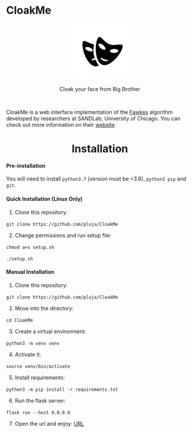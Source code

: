 # CloakMe
<p align="center"> <img width="150" src="image.png"> </img></p> 
<p align="center"> Cloak your face from Big Brother </p>
<br>

CloakMe is a web interface implementation of the [Fawkes](https://github.com/Shawn-Shan/fawkes) algorithm developed by researchers at SANDLab, University of Chicago. You can check out more information on their [website](http://sandlab.cs.uchicago.edu/fawkes/#code).


<h1 align="center"> Installation </h1>

#### Pre-installation
You will need to install `python3.7` (version must be <3.8), `python3 pip` and `git`.

#### Quick Installation (Linux Only)
1. Clone this repository:

`git clone https://github.com/pluja/CloakMe`

2. Change permissions and run setup file:

`chmod a+x setup.sh`

`./setup.sh`

#### Manual Installation
1. Clone this repository:

`git clone https://github.com/pluja/CloakMe`

2. Move into the directory:

`cd CloakMe`

3. Create a virtual environment:

`python3 -m venv venv`

4. Activate it:

`source venv/bin/activate`

5. Install requirements:

`python3 -m pip install -r requirements.txt`

6. Run the flask server:

`flask run --host 0.0.0.0`

7. Open the url and enjoy: [URL](http://127.0.0.0:5000)
